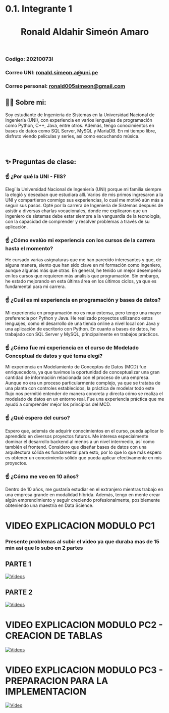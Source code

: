 # 0.1. Integrante 1


  **<h1 align="center">Ronald Aldahir Simeón Amaro</h1>**

<br>

### Codigo: 20210073I
### Correo UNI: ronald.simeon.a@uni.pe
### Correo personal: ronald005simeon@gmail.com


## 🧑‍💻 **Sobre mi:**

Soy estudiante de Ingeniería de Sistemas en la Universidad Nacional de Ingeniería (UNI), con experiencia en varios lenguajes de programación como Python, C++, Java, entre otros. Además, tengo conocimientos en bases de datos como SQL Server, MySQL y MariaDB. En mi tiempo libre, disfruto viendo películas y series, así como escuchando música.

<br>

## ✨ **Preguntas de clase:**

### ☝️ **¿Por qué la UNI - FIIS?**
Elegí la Universidad Nacional de Ingeniería (UNI) porque mi familia siempre la elogió y deseaban que estudiara allí. Varios de mis primos ingresaron a la UNI y compartieron conmigo sus experiencias, lo cual me motivó aún más a seguir sus pasos. Opté por la carrera de Ingeniería de Sistemas después de asistir a diversas charlas vocacionales, donde me explicaron que un ingeniero de sistemas debe estar siempre a la vanguardia de la tecnología, con la capacidad de comprender y resolver problemas a través de su aplicación.
### ☝️ **¿Cómo evalúo mi experiencia con los cursos de la carrera hasta el momento?**
He cursado varias asignaturas que me han parecido interesantes y que, de alguna manera, siento que han sido clave en mi formación como ingeniero, aunque algunas más que otras. En general, he tenido un mejor desempeño en los cursos que requieren más análisis que programación. Sin embargo, he estado mejorando en esta última área en los últimos ciclos, ya que es fundamental para mi carrera.
### ☝️ **¿Cuál es mi experiencia en programación y bases de datos?**
Mi experiencia en programación no es muy extensa, pero tengo una mayor preferencia por Python y Java. He realizado proyectos utilizando estos lenguajes, como el desarrollo de una tienda online a nivel local con Java y una aplicación de escritorio con Python. En cuanto a bases de datos, he trabajado con SQL Server y MySQL, principalmente en trabajos prácticos.
### ☝️ **¿Cómo fue mi experiencia en el curso de Modelado Conceptual de datos y qué tema elegí?**
Mi experiencia en Modelamiento de Conceptos de Datos (MCD) fue enriquecedora, ya que tuvimos la oportunidad de conceptualizar una gran cantidad de información relacionada con el proceso de una empresa. Aunque no era un proceso particularmente complejo, ya que se trataba de una planta con controles establecidos, la práctica de modelar todo este flujo nos permitió entender de manera concreta y directa cómo se realiza el modelado de datos en un entorno real. Fue una experiencia práctica que me ayudó a comprender mejor los principios del MCD.
### ☝️ **¿Qué espero del curso?**
Espero que, además de adquirir conocimientos en el curso, pueda aplicar lo aprendido en diversos proyectos futuros. Me interesa especialmente dominar el desarrollo backend al menos a un nivel intermedio, así como también el frontend. Considero que diseñar bases de datos con una arquitectura sólida es fundamental para esto, por lo que lo que más espero es obtener un conocimiento sólido que pueda aplicar efectivamente en mis proyectos.
### ☝️ **¿Cómo me veo en 10 años?**
Dentro de 10 años, me gustaría estudiar en el extranjero mientras trabajo en una empresa grande en modalidad híbrida. Además, tengo en mente crear algún emprendimiento y seguir creciendo profesionalmente, posiblemente obteniendo una maestría en Data Science.

# VIDEO EXPLICACION MODULO PC1
### Presente problemas al subir el video ya que duraba mas de 15 min asi que lo subo en 2 partes
## PARTE 1
[![Videos](https://img.youtube.com/vi/U_RD1LLxMpo/0.jpg)](https://youtu.be/U_RD1LLxMpo)

## PARTE 2
[![Videos](https://img.youtube.com/vi/TJyc9UBfoo0/0.jpg)](https://youtu.be/TJyc9UBfoo0)


# VIDEO EXPLICACION MODULO PC2 - CREACION DE TABLAS

[![Videos](https://img.youtube.com/vi/h5Q9cLognNk/0.jpg)](https://youtu.be/h5Q9cLognNk)

# VIDEO EXPLICACION MODULO PC3 - PREPARACION PARA LA IMPLEMENTACION

[![Video](https://img.youtube.com/vi/gzG3a68UusM/0.jpg)](https://youtu.be/gzG3a68UusM)
